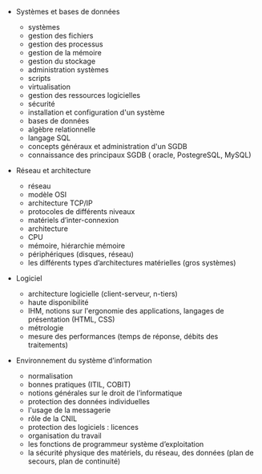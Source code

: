 - Systèmes et bases de données
   - systèmes
   - gestion des fichiers
   - gestion des processus
   - gestion de la mémoire
   - gestion du stockage
   - administration systèmes
   - scripts
   - virtualisation
   - gestion des ressources logicielles
   - sécurité
   - installation et configuration d'un système
   - bases de données
   - algèbre relationnelle
   - langage SQL
   - concepts généraux et administration d'un SGDB
   - connaissance des principaux SGDB ( oracle, PostegreSQL, MySQL)


- Réseau et architecture
  - réseau
  - modèle OSI
  - architecture TCP/IP
  - protocoles de différents niveaux
  - matériels d’inter-connexion
  - architecture
  - CPU
  - mémoire, hiérarchie mémoire
  - périphériques (disques, réseau)
  - les différents types d’architectures matérielles (gros systèmes)
 

- Logiciel
  - architecture logicielle (client-serveur, n-tiers)
  - haute disponibilité
  - IHM, notions sur l'ergonomie des applications, langages de présentation (HTML, CSS)
  - métrologie
  - mesure des performances (temps de réponse, débits des traitements)
 
    
- Environnement du système d’information
  - normalisation
  - bonnes pratiques (ITIL, COBIT)
  - notions générales sur le droit de l’informatique
  - protection des données individuelles
  - l'usage de la messagerie
  - rôle de la CNIL
  - protection des logiciels : licences
  - organisation du travail
  - les fonctions de programmeur système d’exploitation
  - la sécurité physique des matériels, du réseau, des données (plan de secours, plan de continuité)
